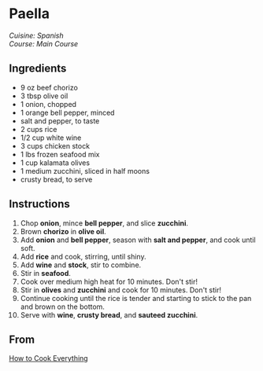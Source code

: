 # Paella

_Cuisine:  Spanish_<br />
_Course:  Main Course_

## Ingredients

- 9 oz beef chorizo
- 3 tbsp olive oil
- 1 onion, chopped
- 1 orange bell pepper, minced
- salt and pepper, to taste
- 2 cups rice
- 1/2 cup white wine
- 3 cups chicken stock
- 1 lbs frozen seafood mix
- 1 cup kalamata olives
- 1 medium zucchini, sliced in half moons
- crusty bread, to serve

## Instructions

1. Chop **onion**, mince **bell pepper**, and slice **zucchini**.
1. Brown **chorizo** in **olive oil**.
1. Add **onion** and **bell pepper**, season with **salt and pepper**, and cook until soft.
1. Add **rice** and cook, stirring, until shiny.
1. Add **wine** and **stock**, stir to combine.
1. Stir in **seafood**.
1. Cook over medium high heat for 10 minutes.  Don't stir!
1. Stir in **olives** and **zucchini** and cook for 10 minutes.  Don't stir!
1. Continue cooking until the rice is tender and starting to stick to the pan and brown on the bottom.
1. Serve with **wine**, **crusty bread**, and **sauteed zucchini**.

## From

[How to Cook Everything](https://bittmanproject.com/cookbooks/)